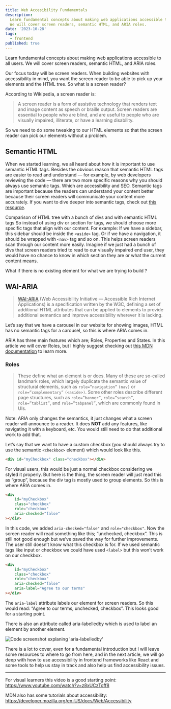 ```yaml
---
title: Web Accesibility Fundamentals
description:
  Learn fundamental concepts about making web applications accessible to all users.
  We will cover screen readers, semantic HTML, and ARIA roles.
date: '2023-10-28'
tags:
  - frontend
published: true
---
```


Learn fundamental concepts about making web applications accessible to all users.
We will cover screen readers, semantic HTML, and ARIA roles.

Our focus today will be screen readers. When building websites with accessibility in mind, you want
the screen reader to be able to pick up your elements and the HTML tree. So what is a screen reader?

According to Wikipedia, a screen reader is:

> A screen reader is a form of assistive technology that renders text and image content as speech or
> braille output. Screen readers are essential to people who are blind, and are useful to people who
> are visually impaired, illiterate, or have a learning disability.

So we need to do some tweaking to our HTML elements so that the screen reader can pick our elements
without a problem.

## Semantic HTML

When we started learning, we all heard about how it is important to use semantic HTML tags. Besides
the obvious reason that semantic HTML tags are easier to read and understand — for example, by web
developers reviewing the code — there are two more specific reasons why you should always use
semantic tags. Which are accessibility and SEO. Semantic tags are important because the readers can
understand your content better because their screen readers will communicate your content more
accurately. If you want to dive deeper into semantic tags, check
out [this resource](https://www.semrush.com/blog/semantic-html5-guide/).

Comparison of HTML tree with a bunch of divs and with semantic HTML tags
So instead of using div or section for tags, we should choose more specific tags that align with our
content. For example: If we have a sidebar, this sidebar should be inside the `<aside>` tag. Or if
we
have a navigation, it should be wrapped with `<nav>` tag and so on. This helps screen readers scan
through our content more easily. Imagine if we just had a bunch of divs that screen readers tried to
read to our visually impaired end user, they would have no chance to know in which section they are
or what the current content means.

What if there is no existing element for what we are trying to build ?

## WAI-ARIA

> [WAI-ARIA](https://www.w3.org/TR/wai-aria/) (Web Accessibility Initiative — Accessible Rich
> Internet Applications) is a specification
> written by the W3C, defining a set of additional HTML attributes that can be applied to elements to
> provide additional semantics and improve accessibility wherever it is lacking.

Let’s say that we have a carousel in our website for showing images, HTML has no semantic tags for a
carousel, so this is where ARIA comes in.

ARIA has three main features which are; Roles, Properties and States. In this article we will cover
Roles, but I highly suggest checking
out [this MDN documentation](https://developer.mozilla.org/en-US/docs/Learn/Accessibility/WAI-ARIA_basics)
to learn more.

### Roles

> These define what an element is or does. Many of these are so-called landmark roles, which largely
> duplicate the semantic value of structural elements, such as `role=”navigation”` `(nav)` or
> `role=”complementary”` `(<aside>)`. Some other roles describe different page structures, such as
> `role=”banner”`, `role=”search”`, `role=”tablist”`, and `role=”tabpanel”`, which are
> commonly found in UIs.

Note: ARIA only changes the semantics, it just changes what a screen reader will announce to a
reader. It does **NOT** add any features, like navigating it with a keyboard, etc. You would still
need
to do that additional work to add that.

Let’s say that we want to have a custom checkbox (you should always try to use the
semantic `<checkbox>` element) which would look like this.

```html
<div id="myCheckbox" class="checkbox"></div>
```

For visual users, this would be just a normal checkbox considering we styled it properly. But here
is the thing, the screen reader will just read this as “group”, because the div tag is mostly used
to group elements. So this is where ARIA comes in.

```html
<div
	id="myCheckbox"
	class="checkbox"
	role="checkbox"
	aria-checked="false"
></div>
```

In this code, we added `aria-checked="false"` and `role="checkbox"`. Now the screen reader will read
something like this; “unchecked, checkbox”. This is still not good enough but we’ve paved the way
for further improvements. The user still doesn’t know what this checkbox is for. If we used semantic
tags like input or checkbox we could have used `<label>` but this won’t work on our checkbox.

```html
<div
	id="myCheckbox"
	class="checkbox"
	role="checkbox"
	aria-checked="false"
	aria-label="Agree to our terms"
></div>
```

The `aria-label` attribute labels our element for screen readers. So this would read: “Agree to our
terms, unchecked, checkbox”. This looks good for a starting point.

There is also an attribute called aria-labelledby which is used to label an element by another
element.

![Code screenshot explaning 'aria-labelledby'](/blog/img1.webp)

There is a lot to cover, even for a fundamental introduction but I will leave some resources to
where to go from here, and in the next article, we will go deep with how to use accessibility in
frontend frameworks like React and some tools to help us stay in track and also help us find
accessibility issues.

---

For visual learners this video is a good starting point: https://www.youtube.com/watch?v=z8xUCzToff8

MDN also has some tutorials about
accessibility: https://developer.mozilla.org/en-US/docs/Web/Accessibility
